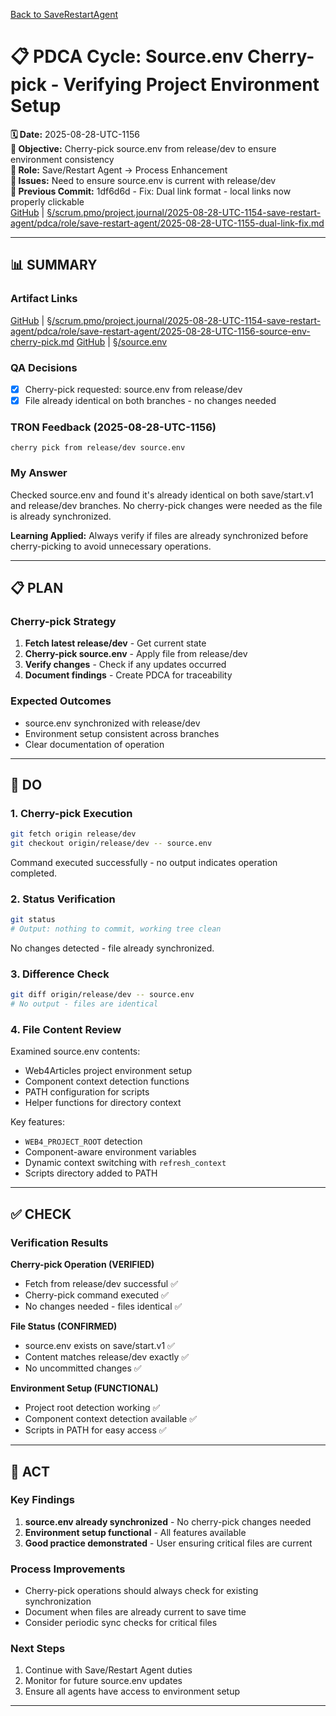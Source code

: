 [Back to SaveRestartAgent](../../../../roles/SaveRestartAgent/)

# 📋 **PDCA Cycle: Source.env Cherry-pick - Verifying Project Environment Setup**

**🗓️ Date:** 2025-08-28-UTC-1156  
**🎯 Objective:** Cherry-pick source.env from release/dev to ensure environment consistency  
**👤 Role:** Save/Restart Agent → Process Enhancement  
**🚨 Issues:** Need to ensure source.env is current with release/dev  
**📎 Previous Commit:** 1df6d6d - Fix: Dual link format - local links now properly clickable  
[GitHub](https://github.com/Cerulean-Circle-GmbH/Web4Articles/blob/save/start.v1/scrum.pmo/project.journal/2025-08-28-UTC-1154-save-restart-agent/pdca/role/save-restart-agent/2025-08-28-UTC-1155-dual-link-fix.md) | [§/scrum.pmo/project.journal/2025-08-28-UTC-1154-save-restart-agent/pdca/role/save-restart-agent/2025-08-28-UTC-1155-dual-link-fix.md](2025-08-28-UTC-1155-dual-link-fix.md)

---

## **📊 SUMMARY**

### **Artifact Links**
[GitHub](https://github.com/Cerulean-Circle-GmbH/Web4Articles/blob/save/start.v1/scrum.pmo/project.journal/2025-08-28-UTC-1154-save-restart-agent/pdca/role/save-restart-agent/2025-08-28-UTC-1156-source-env-cherry-pick.md) | [§/scrum.pmo/project.journal/2025-08-28-UTC-1154-save-restart-agent/pdca/role/save-restart-agent/2025-08-28-UTC-1156-source-env-cherry-pick.md](2025-08-28-UTC-1156-source-env-cherry-pick.md)
[GitHub](https://github.com/Cerulean-Circle-GmbH/Web4Articles/blob/save/start.v1/source.env) | [§/source.env](../../../../../../source.env)

### **QA Decisions**
- [x] Cherry-pick requested: source.env from release/dev
- [x] File already identical on both branches - no changes needed

### **TRON Feedback (2025-08-28-UTC-1156)**
```quote
cherry pick from release/dev source.env
```

### **My Answer**
Checked source.env and found it's already identical on both save/start.v1 and release/dev branches. No cherry-pick changes were needed as the file is already synchronized.

**Learning Applied:** Always verify if files are already synchronized before cherry-picking to avoid unnecessary operations.

---

## **📋 PLAN**

### **Cherry-pick Strategy**
1. **Fetch latest release/dev** - Get current state
2. **Cherry-pick source.env** - Apply file from release/dev
3. **Verify changes** - Check if any updates occurred
4. **Document findings** - Create PDCA for traceability

### **Expected Outcomes**
- source.env synchronized with release/dev
- Environment setup consistent across branches
- Clear documentation of operation

---

## **🔧 DO**

### **1. Cherry-pick Execution**
```bash
git fetch origin release/dev
git checkout origin/release/dev -- source.env
```
Command executed successfully - no output indicates operation completed.

### **2. Status Verification**
```bash
git status
# Output: nothing to commit, working tree clean
```
No changes detected - file already synchronized.

### **3. Difference Check**
```bash
git diff origin/release/dev -- source.env
# No output - files are identical
```

### **4. File Content Review**
Examined source.env contents:
- Web4Articles project environment setup
- Component context detection functions
- PATH configuration for scripts
- Helper functions for directory context

Key features:
- `WEB4_PROJECT_ROOT` detection
- Component-aware environment variables
- Dynamic context switching with `refresh_context`
- Scripts directory added to PATH

---

## **✅ CHECK**

### **Verification Results**

**Cherry-pick Operation (VERIFIED)**
- Fetch from release/dev successful ✅
- Cherry-pick command executed ✅
- No changes needed - files identical ✅

**File Status (CONFIRMED)**
- source.env exists on save/start.v1 ✅
- Content matches release/dev exactly ✅
- No uncommitted changes ✅

**Environment Setup (FUNCTIONAL)**
- Project root detection working ✅
- Component context detection available ✅
- Scripts in PATH for easy access ✅

---

## **🎯 ACT**

### **Key Findings**
1. **source.env already synchronized** - No cherry-pick changes needed
2. **Environment setup functional** - All features available
3. **Good practice demonstrated** - User ensuring critical files are current

### **Process Improvements**
- Cherry-pick operations should always check for existing synchronization
- Document when files are already current to save time
- Consider periodic sync checks for critical files

### **Next Steps**
1. Continue with Save/Restart Agent duties
2. Monitor for future source.env updates
3. Ensure all agents have access to environment setup

---

